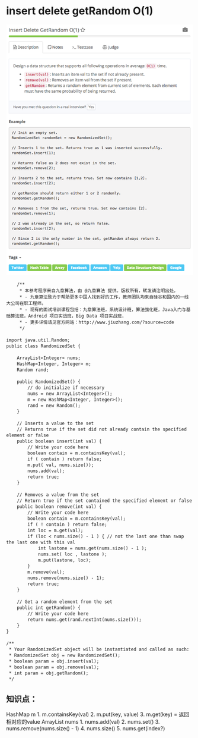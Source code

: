 # insert delete getRandom O\(1\)

![](../../../../../.gitbook/assets/screen-shot-2017-09-02-at-3.52.45-pm.png)

```text
    /**
     * 本参考程序来自九章算法，由 @九章算法 提供。版权所有，转发请注明出处。
     * - 九章算法致力于帮助更多中国人找到好的工作，教师团队均来自硅谷和国内的一线大公司在职工程师。
     * - 现有的面试培训课程包括：九章算法班，系统设计班，算法强化班，Java入门与基础算法班，Android 项目实战班，Big Data 项目实战班，
     * - 更多详情请见官方网站：http://www.jiuzhang.com/?source=code
     */ 

import java.util.Random;
public class RandomizedSet {

    ArrayList<Integer> nums;
    HashMap<Integer, Integer> m;
    Random rand;

    public RandomizedSet() {
        // do initialize if necessary 
        nums = new ArrayList<Integer>();
        m = new HashMap<Integer, Integer>();  
        rand = new Random();
    }

    // Inserts a value to the set
    // Returns true if the set did not already contain the specified element or false
    public boolean insert(int val) {
        // Write your code here
        boolean contain = m.containsKey(val);
        if ( contain ) return false;
        m.put( val, nums.size());
        nums.add(val);
        return true;
    }

    // Removes a value from the set
    // Return true if the set contained the specified element or false
    public boolean remove(int val) {
        // Write your code here
        boolean contain = m.containsKey(val);
        if ( ! contain ) return false;
        int loc = m.get(val);
        if (loc < nums.size() - 1 ) { // not the last one than swap the last one with this val
            int lastone = nums.get(nums.size() - 1 );
            nums.set( loc , lastone );
            m.put(lastone, loc);
        }
        m.remove(val);
        nums.remove(nums.size() - 1);
        return true;
    }

    // Get a random element from the set
    public int getRandom() {
        // Write your code here
        return nums.get(rand.nextInt(nums.size()));
    }
}

/**
 * Your RandomizedSet object will be instantiated and called as such:
 * RandomizedSet obj = new RandomizedSet();
 * boolean param = obj.insert(val);
 * boolean param = obj.remove(val);
 * int param = obj.getRandom();
 */
```

## 知识点：

HashMap m 1. m.containsKey\(val\) 2. m.put\(key, value\) 3. m.get\(key\) = 返回相对应的value ArrayList nums 1. nums.add\(val\) 2. nums.set\(\) 3. nums.remove\(nums.size\(\) - 1\) 4. nums.size\(\) 5. nums.get\(index?\)

